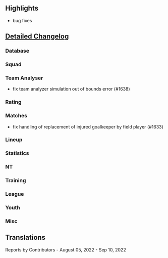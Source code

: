 

## Highlights
* bug fixes

## [Detailed Changelog](https://github.com/akasolace/HO/issues?q=milestone%3A6.1)

### Database

### Squad

### Team Analyser
* fix team analyzer simulation out of bounds error (#1638)

### Rating

### Matches
* fix handling of replacement of injured goalkeeper by field player (#1633)

### Lineup

### Statistics

### NT

### Training

### League
  
### Youth

### Misc


## Translations

Reports by Contributors - August 05, 2022 - Sep 10, 2022

